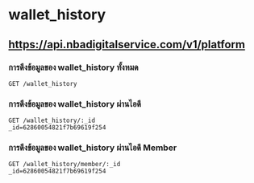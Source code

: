 # wallet_history

## https://api.nbadigitalservice.com/v1/platform

### การดึงข้อมูลของ wallet_history ทั้งหมด

```http
GET /wallet_history
```

### การดึงข้อมูลของ wallet_history ผ่านไอดี

```http
GET /wallet_history/:_id
_id=62860054821f7b69619f254
```

### การดึงข้อมูลของ wallet_history ผ่านไอดี Member

```http
GET /wallet_history/member/:_id
_id=62860054821f7b69619f254
```
